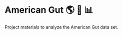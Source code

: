 # American Gut :earth_americas: :hankey: :bar_chart:

Project materials to analyze the American Gut data set.
